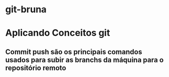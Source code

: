 # git-bruna
<h1>Aplicando Conceitos git</h1>
<h2>Commit push são os principais comandos usados para subir as branchs da máquina para o repositório remoto</h2>
